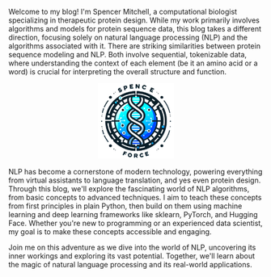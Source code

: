 Welcome to my blog! I'm Spencer Mitchell, a computational biologist specializing in therapeutic protein design. While my work primarily involves algorithms and models for protein sequence data, this blog takes a different direction, focusing solely on natural language processing (NLP) and the algorithms associated with it. There are striking similarities between protein sequence modeling and NLP. Both involve sequential, tokenizable data, where understanding the context of each element (be it an amino acid or a word) is crucial for interpreting the overall structure and function.

<p align="center">
  <img src="https://raw.githubusercontent.com/spenceforce/spenceforce.github.io/master/images/spence_force_logo.png" width="150" height="150" />
</p>

NLP has become a cornerstone of modern technology, powering everything from virtual assistants to language translation, and yes even protein design. Through this blog, we'll explore the fascinating world of NLP algorithms, from basic concepts to advanced techniques. I aim to teach these concepts from first principles in plain Python, then build on them using machine learning and deep learning frameworks like sklearn, PyTorch, and Hugging Face. Whether you're new to programming or an experienced data scientist, my goal is to make these concepts accessible and engaging.

Join me on this adventure as we dive into the world of NLP, uncovering its inner workings and exploring its vast potential. Together, we'll learn about the magic of natural language processing and its real-world applications.
